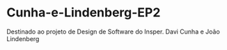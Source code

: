 # Cunha-e-Lindenberg-EP2
Destinado ao projeto de Design de Software do Insper. Davi Cunha e João Lindenberg

